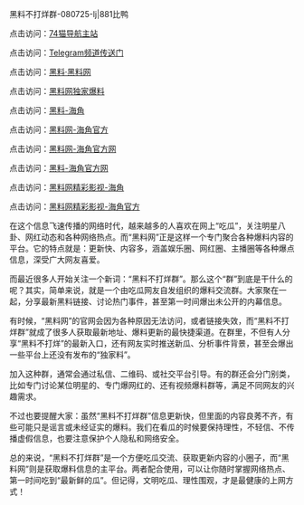 黑料不打烊群-080725-lj|881比鸭

点击访问：<a href="https://74mao.com/">74猫导航主站</a>

点击访问：<a href="https://74mao.com/">Telegram频道传送门</a>

点击访问：<a href="https://heiliaolvzlu3.pages.dev">黑料·黑料网</a>

点击访问：<a href="https://heiliaoyvnrda.pages.dev">黑料网独家爆料</a>

点击访问：<a href="https://sdfsh.pages.dev/">黑料-海角</a>

点击访问：<a href="https://jha.pages.dev/">黑料网-海角官方</a>

点击访问：<a href="https://sdbsd.pages.dev/">黑料网-海角官方网</a>

点击访问：<a href="https://qfwfg.pages.dev/">黑料-海角官方网</a>

点击访问：<a href="https://ert-6he.pages.dev/">黑料网精彩影视-海角</a>

点击访问：<a href="https://tyer.pages.dev/">黑料网精彩影视-海角官方</a>

在这个信息飞速传播的网络时代，越来越多的人喜欢在网上“吃瓜”，关注明星八卦、网红动态和各种网络热点。而“黑料网”正是这样一个专门聚合各种爆料内容的平台。它的特点就是：更新快、内容多，涵盖娱乐圈、网红圈、主播圈等各种爆点信息，深受广大网友喜爱。

而最近很多人开始关注一个新词：“黑料不打烊群”。那么这个“群”到底是干什么的呢？其实，简单来说，就是一个由吃瓜网友自发组织的爆料交流群。大家聚在一起，分享最新黑料链接、讨论热门事件，甚至第一时间爆出未公开的内幕信息。

有时候，“黑料网”的官网会因为各种原因无法访问，或者链接失效，而“黑料不打烊群”就成了很多人获取最新地址、爆料更新的最快捷渠道。在群里，不但有人分享“黑料不打烊”的最新入口，还有网友实时推送新瓜、分析事件背景，甚至会爆出一些平台上还没有发布的“独家料”。

加入这种群，通常会通过私信、二维码、或社交平台引导。有的群还会分门别类，比如专门讨论某位明星的、专门爆网红的、还有视频爆料群等，满足不同网友的兴趣需求。

不过也要提醒大家：虽然“黑料不打烊群”信息更新快，但里面的内容良莠不齐，有些可能只是谣言或未经证实的爆料。我们在看瓜的时候要保持理性，不轻信、不传播虚假信息，也要注意保护个人隐私和网络安全。

总的来说，“黑料不打烊群”是一个方便吃瓜交流、获取更新内容的小圈子，而“黑料网”则是获取爆料信息的主平台。两者配合使用，可以让你随时掌握网络热点、第一时间吃到“最新鲜的瓜”。但记得，文明吃瓜、理性围观，才是最健康的上网方式！

